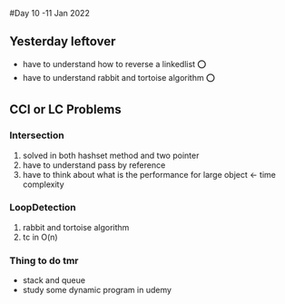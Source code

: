 #Day 10 -11 Jan 2022

## Yesterday leftover
* have to understand how to reverse a linkedlist ⭕  
*  have to understand rabbit and tortoise algorithm ⭕  


## CCI or LC Problems

### Intersection
1. solved in both hashset method and two pointer  
2. have to understand pass by reference  
3. have to think about what is the performance for large object <- time complexity  
### LoopDetection
1. rabbit and tortoise algorithm  
2. tc in O(n)  

### Thing to do tmr
* stack and queue  
* study some dynamic program in udemy  
